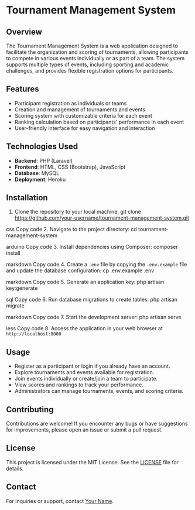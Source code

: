 # Tournament Management System

## Overview
The Tournament Management System is a web application designed to facilitate the organization and scoring of tournaments, allowing participants to compete in various events individually or as part of a team. The system supports multiple types of events, including sporting and academic challenges, and provides flexible registration options for participants.

## Features
- Participant registration as individuals or teams
- Creation and management of tournaments and events
- Scoring system with customizable criteria for each event
- Ranking calculation based on participants' performance in each event
- User-friendly interface for easy navigation and interaction

## Technologies Used
- **Backend**: PHP (Laravel)
- **Frontend**: HTML, CSS (Bootstrap), JavaScript
- **Database**: MySQL
- **Deployment**: Heroku

## Installation
1. Clone the repository to your local machine:
git clone https://github.com/your-username/tournament-management-system.git

css
Copy code
2. Navigate to the project directory:
cd tournament-management-system

arduino
Copy code
3. Install dependencies using Composer:
composer install

markdown
Copy code
4. Create a `.env` file by copying the `.env.example` file and update the database configuration:
cp .env.example .env

markdown
Copy code
5. Generate an application key:
php artisan key:generate

sql
Copy code
6. Run database migrations to create tables:
php artisan migrate

markdown
Copy code
7. Start the development server:
php artisan serve

less
Copy code
8. Access the application in your web browser at `http://localhost:8000`

## Usage
- Register as a participant or login if you already have an account.
- Explore tournaments and events available for registration.
- Join events individually or create/join a team to participate.
- View scores and rankings to track your performance.
- Administrators can manage tournaments, events, and scoring criteria.

## Contributing
Contributions are welcome! If you encounter any bugs or have suggestions for improvements, please open an issue or submit a pull request.

## License
This project is licensed under the MIT License. See the [LICENSE](LICENSE) file for details.

## Contact
For inquiries or support, contact [Your Name](mailto:your-email@example.com).
